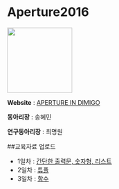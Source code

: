# Aperture2016

<img src="http://cdn.shopify.com/s/files/1/0080/8372/products/tattly_jason_santa_maria_aperture_web_design_01_grande.jpg?v=1444337564" width="150" height="150">

**Website** : [APERTURE IN DIMIGO](http://aperturecs.com)

**동아리장** : 송혜민

**연구동아리장** : 최명원



##교육자료 업로드
* 1일차 : [간단한 출력문, 숫자형, 리스트](https://github.com/MaseKor/Aperture2016/blob/master/교육자료/1일차.md)
* 2일차 : [튜플](https://github.com/MaseKor/Aperture2016/blob/master/교육자료/2일차.md)
* 3일차 : [함수](https://github.com/MaseKor/Aperture2016/blob/master/교육자료/3일차.md)
